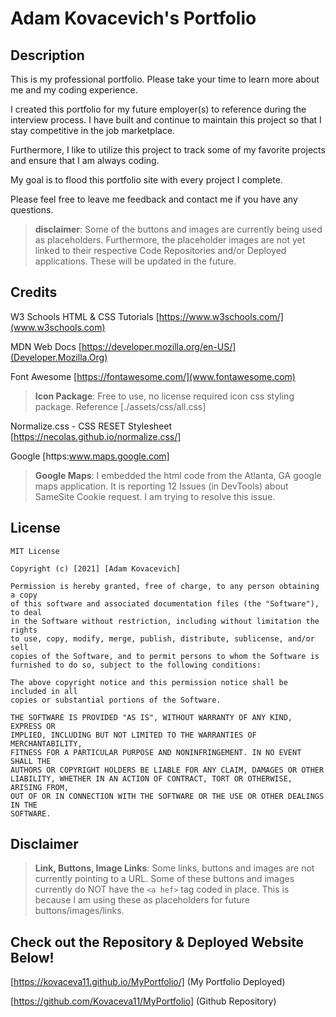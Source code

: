 # Adam Kovacevich's Portfolio
## Description
This is my professional portfolio. Please take your time to learn more about me and my coding experience.

 I created this portfolio for my future employer(s) to reference during the interview process. I have built and continue to maintain this project so that I stay competitive in the job marketplace. 
 
 Furthermore, I like to utilize this project to track some of my favorite projects and ensure that I am always coding. 
 
 My goal is to flood this portfolio site with every project I complete.


Please feel free to leave me feedback and contact me if you have any questions. 
> **disclaimer**: Some of the buttons and images are currently being used as placeholders. Furthermore, the placeholder images are not yet linked to their respective Code Repositories and/or Deployed applications. These will be updated in the future. 


## Credits

W3 Schools HTML & CSS Tutorials [https://www.w3schools.com/](www.w3schools.com)

MDN Web Docs [https://developer.mozilla.org/en-US/](Developer.Mozilla.Org)

Font Awesome [https://fontawesome.com/](www.fontawesome.com)
> **Icon Package**: Free to use, no license required icon css styling package. Reference [./assets/css/all.css]

Normalize.css - CSS RESET Stylesheet [https://necolas.github.io/normalize.css/]

Google [https:www.maps.google.com]
> **Google Maps**: I embedded the html code from the Atlanta, GA google maps application. It is reporting 12 Issues (in DevTools) about SameSite Cookie request. I am trying to resolve this issue.





## License
```
MIT License

Copyright (c) [2021] [Adam Kovacevich]

Permission is hereby granted, free of charge, to any person obtaining a copy
of this software and associated documentation files (the "Software"), to deal
in the Software without restriction, including without limitation the rights
to use, copy, modify, merge, publish, distribute, sublicense, and/or sell
copies of the Software, and to permit persons to whom the Software is
furnished to do so, subject to the following conditions:

The above copyright notice and this permission notice shall be included in all
copies or substantial portions of the Software.

THE SOFTWARE IS PROVIDED "AS IS", WITHOUT WARRANTY OF ANY KIND, EXPRESS OR
IMPLIED, INCLUDING BUT NOT LIMITED TO THE WARRANTIES OF MERCHANTABILITY,
FITNESS FOR A PARTICULAR PURPOSE AND NONINFRINGEMENT. IN NO EVENT SHALL THE
AUTHORS OR COPYRIGHT HOLDERS BE LIABLE FOR ANY CLAIM, DAMAGES OR OTHER
LIABILITY, WHETHER IN AN ACTION OF CONTRACT, TORT OR OTHERWISE, ARISING FROM,
OUT OF OR IN CONNECTION WITH THE SOFTWARE OR THE USE OR OTHER DEALINGS IN THE
SOFTWARE.
```
## Disclaimer
>**Link, Buttons, Image Links**: Some links, buttons and images are not currently pointing to a URL. Some of these buttons and images currently do NOT have the ```<a hef>``` tag coded in place. This is because I am using these as placeholders for future buttons/images/links.


## Check out the Repository & Deployed Website Below!

[https://kovaceva11.github.io/MyPortfolio/] (My Portfolio Deployed)

[https://github.com/Kovaceva11/MyPortfolio] (Github Repository)

